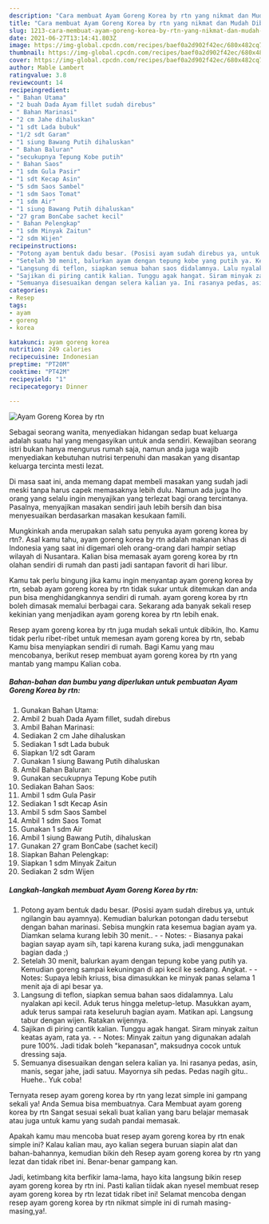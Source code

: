 ```yaml
---
description: "Cara membuat Ayam Goreng Korea by rtn yang nikmat dan Mudah Dibuat"
title: "Cara membuat Ayam Goreng Korea by rtn yang nikmat dan Mudah Dibuat"
slug: 1213-cara-membuat-ayam-goreng-korea-by-rtn-yang-nikmat-dan-mudah-dibuat
date: 2021-06-27T13:14:41.803Z
image: https://img-global.cpcdn.com/recipes/baef0a2d902f42ec/680x482cq70/ayam-goreng-korea-by-rtn-foto-resep-utama.jpg
thumbnail: https://img-global.cpcdn.com/recipes/baef0a2d902f42ec/680x482cq70/ayam-goreng-korea-by-rtn-foto-resep-utama.jpg
cover: https://img-global.cpcdn.com/recipes/baef0a2d902f42ec/680x482cq70/ayam-goreng-korea-by-rtn-foto-resep-utama.jpg
author: Mable Lambert
ratingvalue: 3.8
reviewcount: 14
recipeingredient:
- " Bahan Utama"
- "2 buah Dada Ayam fillet sudah direbus"
- " Bahan Marinasi"
- "2 cm Jahe dihaluskan"
- "1 sdt Lada bubuk"
- "1/2 sdt Garam"
- "1 siung Bawang Putih dihaluskan"
- " Bahan Baluran"
- "secukupnya Tepung Kobe putih"
- " Bahan Saos"
- "1 sdm Gula Pasir"
- "1 sdt Kecap Asin"
- "5 sdm Saos Sambel"
- "1 sdm Saos Tomat"
- "1 sdm Air"
- "1 siung Bawang Putih dihaluskan"
- "27 gram BonCabe sachet kecil"
- " Bahan Pelengkap"
- "1 sdm Minyak Zaitun"
- "2 sdm Wijen"
recipeinstructions:
- "Potong ayam bentuk dadu besar. (Posisi ayam sudah direbus ya, untuk ngilangin bau ayamnya). Kemudian balurkan potongan dadu tersebut dengan bahan marinasi. Sebisa mungkin rata kesemua bagian ayam ya. Diamkan selama kurang lebih 30 menit..  Notes: Biasanya pakai bagian sayap ayam sih, tapi karena kurang suka, jadi menggunakan bagian dada ;)"
- "Setelah 30 menit, balurkan ayam dengan tepung kobe yang putih ya. Kemudian goreng sampai kekuningan di api kecil ke sedang. Angkat.  Notes: Supaya lebih kriuss, bisa dimasukkan ke minyak panas selama 1 menit aja di api besar ya."
- "Langsung di teflon, siapkan semua bahan saos didalamnya. Lalu nyalakan api kecil. Aduk terus hingga meletup-letup. Masukkan ayam, aduk terus sampai rata keseluruh bagian ayam. Matikan api. Langsung tabur dengan wijen. Ratakan wijennya."
- "Sajikan di piring cantik kalian. Tunggu agak hangat. Siram minyak zaitun keatas ayam, rata ya.  Notes: Minyak zaitun yang digunakan adalah pure 100%. Jadi tidak boleh &#34;kepanasan&#34;, maksudnya cocok untuk dressing saja."
- "Semuanya disesuaikan dengan selera kalian ya. Ini rasanya pedas, asin, manis, segar jahe, jadi satuu. Mayornya sih pedas. Pedas nagih gitu.. Huehe.. Yuk coba!"
categories:
- Resep
tags:
- ayam
- goreng
- korea

katakunci: ayam goreng korea 
nutrition: 249 calories
recipecuisine: Indonesian
preptime: "PT20M"
cooktime: "PT42M"
recipeyield: "1"
recipecategory: Dinner

---
```



![Ayam Goreng Korea by rtn](https://img-global.cpcdn.com/recipes/baef0a2d902f42ec/680x482cq70/ayam-goreng-korea-by-rtn-foto-resep-utama.jpg)

Sebagai seorang wanita, menyediakan hidangan sedap buat keluarga adalah suatu hal yang mengasyikan untuk anda sendiri. Kewajiban seorang istri bukan hanya mengurus rumah saja, namun anda juga wajib menyediakan kebutuhan nutrisi terpenuhi dan masakan yang disantap keluarga tercinta mesti lezat.

Di masa  saat ini, anda memang dapat membeli masakan yang sudah jadi meski tanpa harus capek memasaknya lebih dulu. Namun ada juga lho orang yang selalu ingin menyajikan yang terlezat bagi orang tercintanya. Pasalnya, menyajikan masakan sendiri jauh lebih bersih dan bisa menyesuaikan berdasarkan masakan kesukaan famili. 



Mungkinkah anda merupakan salah satu penyuka ayam goreng korea by rtn?. Asal kamu tahu, ayam goreng korea by rtn adalah makanan khas di Indonesia yang saat ini digemari oleh orang-orang dari hampir setiap wilayah di Nusantara. Kalian bisa memasak ayam goreng korea by rtn olahan sendiri di rumah dan pasti jadi santapan favorit di hari libur.

Kamu tak perlu bingung jika kamu ingin menyantap ayam goreng korea by rtn, sebab ayam goreng korea by rtn tidak sukar untuk ditemukan dan anda pun bisa menghidangkannya sendiri di rumah. ayam goreng korea by rtn boleh dimasak memalui berbagai cara. Sekarang ada banyak sekali resep kekinian yang menjadikan ayam goreng korea by rtn lebih enak.

Resep ayam goreng korea by rtn juga mudah sekali untuk dibikin, lho. Kamu tidak perlu ribet-ribet untuk memesan ayam goreng korea by rtn, sebab Kamu bisa menyiapkan sendiri di rumah. Bagi Kamu yang mau mencobanya, berikut resep membuat ayam goreng korea by rtn yang mantab yang mampu Kalian coba.

<!--inarticleads1-->

##### Bahan-bahan dan bumbu yang diperlukan untuk pembuatan Ayam Goreng Korea by rtn:

1. Gunakan  Bahan Utama:
1. Ambil 2 buah Dada Ayam fillet, sudah direbus
1. Ambil  Bahan Marinasi:
1. Sediakan 2 cm Jahe dihaluskan
1. Sediakan 1 sdt Lada bubuk
1. Siapkan 1/2 sdt Garam
1. Gunakan 1 siung Bawang Putih dihaluskan
1. Ambil  Bahan Baluran:
1. Gunakan secukupnya Tepung Kobe putih
1. Sediakan  Bahan Saos:
1. Ambil 1 sdm Gula Pasir
1. Sediakan 1 sdt Kecap Asin
1. Ambil 5 sdm Saos Sambel
1. Ambil 1 sdm Saos Tomat
1. Gunakan 1 sdm Air
1. Ambil 1 siung Bawang Putih, dihaluskan
1. Gunakan 27 gram BonCabe (sachet kecil)
1. Siapkan  Bahan Pelengkap:
1. Siapkan 1 sdm Minyak Zaitun
1. Sediakan 2 sdm Wijen




<!--inarticleads2-->

##### Langkah-langkah membuat Ayam Goreng Korea by rtn:

1. Potong ayam bentuk dadu besar. (Posisi ayam sudah direbus ya, untuk ngilangin bau ayamnya). Kemudian balurkan potongan dadu tersebut dengan bahan marinasi. Sebisa mungkin rata kesemua bagian ayam ya. Diamkan selama kurang lebih 30 menit.. -  - Notes: - Biasanya pakai bagian sayap ayam sih, tapi karena kurang suka, jadi menggunakan bagian dada ;)
1. Setelah 30 menit, balurkan ayam dengan tepung kobe yang putih ya. Kemudian goreng sampai kekuningan di api kecil ke sedang. Angkat. -  - Notes: Supaya lebih kriuss, bisa dimasukkan ke minyak panas selama 1 menit aja di api besar ya.
1. Langsung di teflon, siapkan semua bahan saos didalamnya. Lalu nyalakan api kecil. Aduk terus hingga meletup-letup. Masukkan ayam, aduk terus sampai rata keseluruh bagian ayam. Matikan api. Langsung tabur dengan wijen. Ratakan wijennya.
1. Sajikan di piring cantik kalian. Tunggu agak hangat. Siram minyak zaitun keatas ayam, rata ya. -  - Notes: Minyak zaitun yang digunakan adalah pure 100%. Jadi tidak boleh &#34;kepanasan&#34;, maksudnya cocok untuk dressing saja.
1. Semuanya disesuaikan dengan selera kalian ya. Ini rasanya pedas, asin, manis, segar jahe, jadi satuu. Mayornya sih pedas. Pedas nagih gitu.. Huehe.. Yuk coba!




Ternyata resep ayam goreng korea by rtn yang lezat simple ini gampang sekali ya! Anda Semua bisa membuatnya. Cara Membuat ayam goreng korea by rtn Sangat sesuai sekali buat kalian yang baru belajar memasak atau juga untuk kamu yang sudah pandai memasak.

Apakah kamu mau mencoba buat resep ayam goreng korea by rtn enak simple ini? Kalau kalian mau, ayo kalian segera buruan siapin alat dan bahan-bahannya, kemudian bikin deh Resep ayam goreng korea by rtn yang lezat dan tidak ribet ini. Benar-benar gampang kan. 

Jadi, ketimbang kita berfikir lama-lama, hayo kita langsung bikin resep ayam goreng korea by rtn ini. Pasti kalian tiidak akan nyesel membuat resep ayam goreng korea by rtn lezat tidak ribet ini! Selamat mencoba dengan resep ayam goreng korea by rtn nikmat simple ini di rumah masing-masing,ya!.

